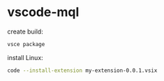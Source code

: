 # vscode-mql

create build:
```sh
vsce package
```

install Linux:
```sh
code --install-extension my-extension-0.0.1.vsix
```